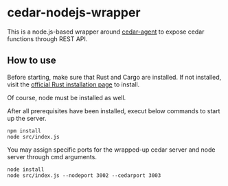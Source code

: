 # cedar-nodejs-wrapper

This is a node.js-based wrapper around [cedar-agent](https://github.com/permitio/cedar-agent) to expose cedar functions through REST API.

## How to use

Before starting, make sure that Rust and Cargo are installed. If not installed, visit the [official Rust installation page](https://www.rust-lang.org/tools/install) to install.

Of course, node must be installed as well.

After all prerequisites have been installed, execut below commands to start up the server.

```
npm install
node src/index.js
```

You may assign specific ports for the wrapped-up cedar server and node server through cmd arguments.

```
node install
node src/index.js --nodeport 3002 --cedarport 3003
```